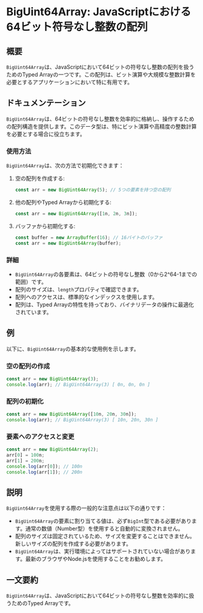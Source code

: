 <!--
Meta Description: # BigUint64Array: JavaScriptにおける64ビット符号なし整数の配列 ## 概要 `BigUint64Array`は、JavaScriptにおいて64ビットの符号なし整数の配列を扱うためのTyped Arrayの一つです。この配列は、ビット演算や大規模な整数計算を必要とするア...
Meta Keywords: biguint64array, arr, const, new, javascript
-->

# BigUint64Array: JavaScriptにおける64ビット符号なし整数の配列

## 概要
`BigUint64Array`は、JavaScriptにおいて64ビットの符号なし整数の配列を扱うためのTyped Arrayの一つです。この配列は、ビット演算や大規模な整数計算を必要とするアプリケーションにおいて特に有用です。

## ドキュメンテーション
`BigUint64Array`は、64ビットの符号なし整数を効率的に格納し、操作するための配列構造を提供します。このデータ型は、特にビット演算や高精度の整数計算を必要とする場合に役立ちます。

### 使用方法
`BigUint64Array`は、次の方法で初期化できます：

1. 空の配列を作成する:
   ```javascript
   const arr = new BigUint64Array(5); // 5つの要素を持つ空の配列
   ```

2. 他の配列やTyped Arrayから初期化する:
   ```javascript
   const arr = new BigUint64Array([1n, 2n, 3n]);
   ```

3. バッファから初期化する:
   ```javascript
   const buffer = new ArrayBuffer(16); // 16バイトのバッファ
   const arr = new BigUint64Array(buffer);
   ```

### 詳細
- `BigUint64Array`の各要素は、64ビットの符号なし整数（0から2^64-1までの範囲）です。
- 配列のサイズは、`length`プロパティで確認できます。
- 配列へのアクセスは、標準的なインデックスを使用します。
- 配列は、Typed Arrayの特性を持っており、バイナリデータの操作に最適化されています。

## 例
以下に、`BigUint64Array`の基本的な使用例を示します。

### 空の配列の作成
```javascript
const arr = new BigUint64Array(3);
console.log(arr); // BigUint64Array(3) [ 0n, 0n, 0n ]
```

### 配列の初期化
```javascript
const arr = new BigUint64Array([10n, 20n, 30n]);
console.log(arr); // BigUint64Array(3) [ 10n, 20n, 30n ]
```

### 要素へのアクセスと変更
```javascript
const arr = new BigUint64Array(2);
arr[0] = 100n;
arr[1] = 200n;
console.log(arr[0]); // 100n
console.log(arr[1]); // 200n
```

## 説明
`BigUint64Array`を使用する際の一般的な注意点は以下の通りです：

- `BigUint64Array`の要素に割り当てる値は、必ず`BigInt`型である必要があります。通常の数値（Number型）を使用すると自動的に変換されません。
- 配列のサイズは固定されているため、サイズを変更することはできません。新しいサイズの配列を作成する必要があります。
- `BigUint64Array`は、実行環境によってはサポートされていない場合があります。最新のブラウザやNode.jsを使用することをお勧めします。

## 一文要約
`BigUint64Array`は、JavaScriptにおいて64ビットの符号なし整数を効率的に扱うためのTyped Arrayです。